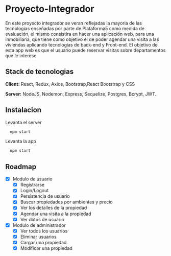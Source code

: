 # Proyecto-Integrador

En este proyecto integrador se veran reflejadas la mayoria de las tecnologias enseñadas por parte de Plataforma5 como medida de evaluación, el mismo consistira en hacer una aplicación web, para una inmobiliaria, que tiene como objetivo el de poder agendar una visita a las viviendas aplicando tecnologias de back-end y Front-end. El objetivo de esta app web es que el usuario puede reservar visitas sobre departamentos que le interese

## Stack de tecnologias

**Client:** React, Redux, Axios, Bootstrap,React Bootstrap y CSS

**Server:** NodeJS, Nodemon, Express, Sequelize, Postgres, Bcrypt, JWT.

## Instalacion

Levanta el server

```bash
  npm start
```

Levanta la app

```bash
  npm start
```

## Roadmap

- [x] Modulo de usuario
  - [x] Registrarse
  - [x] Login/Logout
  - [x] Persistencia de usuario
  - [x] Buscar propiedades por ambientes y precio
  - [x] Ver los detalles de la propiedad
  - [x] Agendar una visita a la propiedad
  - [x] Ver datos de usuario
- [x] Modulo de administrador
  - [x] Ver todos los usuarios
  - [x] Eliminar usuarios
  - [x] Cargar una propiedad
  - [x] Modificar una propiedad
